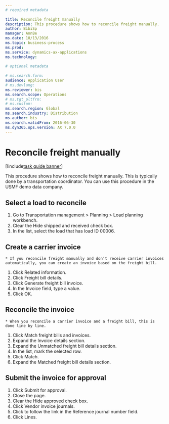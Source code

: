 ```yaml
--- 
# required metadata 
 
title: Reconcile freight manually
description: This procedure shows how to reconcile freight manually. 
author: BibiSp
manager: AnnBe 
ms.date: 10/13/2016
ms.topic: business-process 
ms.prod:  
ms.service: dynamics-ax-applications 
ms.technology:  
 
# optional metadata 
 
# ms.search.form:   
audience: Application User 
# ms.devlang:  
ms.reviewer: bis
ms.search.scope: Operations 
# ms.tgt_pltfrm:  
# ms.custom:  
ms.search.region: Global
ms.search.industry: Distribution
ms.author: bis
ms.search.validFrom: 2016-06-30 
ms.dyn365.ops.version: AX 7.0.0 
---
```

# Reconcile freight manually

[!include[task guide banner](../../includes/task-guide-banner.md)]

This procedure shows how to reconcile freight manually. This is typically done by a transportation coordinator. You can use this procedure in the USMF demo data company.


## Select a load to reconcile
1. Go to Transportation management > Planning > Load planning workbench.
2. Clear the Hide shipped and received check box. 
3. In the list, select the load that has load ID 00006.

## Create a carrier invoice
    * If you reconcile freight manually and don’t receive carrier invoices automatically, you can create an invoice based on the freight bill.  
1. Click Related information.
2. Click Freight bill details.
3. Click Generate freight bill invoice.
4. In the Invoice field, type a value.
5. Click OK.

## Reconcile the invoice
    * When you reconcile a carrier invoice and a freight bill, this is done line by line.  
1. Click Match freight bills and invoices.
2. Expand the Invoice details section.
3. Expand the Unmatched freight bill details section.
4. In the list, mark the selected row.
5. Click Match.
6. Expand the Matched freight bill details section.

## Submit the invoice for approval
1. Click Submit for approval.
2. Close the page.
3. Clear the Hide approved check box. 
4. Click Vendor invoice journals.
5. Click to follow the link in the Reference journal number field.
6. Click Lines.

